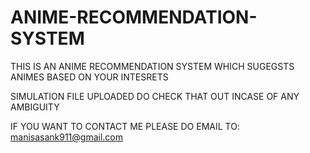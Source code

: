 # ANIME-RECOMMENDATION-SYSTEM
THIS IS AN ANIME RECOMMENDATION SYSTEM WHICH SUGEGSTS ANIMES BASED ON YOUR INTESRETS

SIMULATION FILE UPLOADED DO CHECK THAT OUT INCASE OF ANY AMBIGUITY


IF YOU WANT TO CONTACT ME PLEASE DO EMAIL TO: manisasank911@gmail.com
